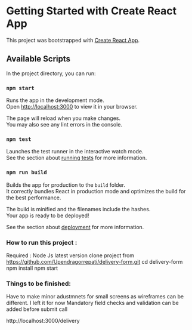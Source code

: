 # Getting Started with Create React App

This project was bootstrapped with [Create React App](https://github.com/facebook/create-react-app).

## Available Scripts

In the project directory, you can run:

### `npm start`

Runs the app in the development mode.\
Open [http://localhost:3000](http://localhost:3000) to view it in your browser.

The page will reload when you make changes.\
You may also see any lint errors in the console.

### `npm test`

Launches the test runner in the interactive watch mode.\
See the section about [running tests](https://facebook.github.io/create-react-app/docs/running-tests) for more information.

### `npm run build`

Builds the app for production to the `build` folder.\
It correctly bundles React in production mode and optimizes the build for the best performance.

The build is minified and the filenames include the hashes.\
Your app is ready to be deployed!

See the section about [deployment](https://facebook.github.io/create-react-app/docs/deployment) for more information.

### How to run this project :
 
 Required : Node Js latest version
 clone project from https://github.com/Upendragorrepati/delivery-form.git
 cd delivery-form
 npm install
 npm start

 ### Things to be finished:
 Have to make minor adustmnets for small screens as wireframes can be different. I left it for now
 Mandatory field checks and validation can be added before submit call
 
 
http://localhost:3000/delivery